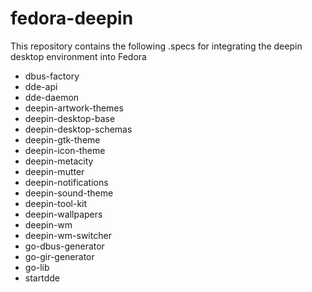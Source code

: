 # fedora-deepin

This repository contains the following .specs for integrating the deepin desktop environment into Fedora
* dbus-factory
* dde-api
* dde-daemon
* deepin-artwork-themes
* deepin-desktop-base
* deepin-desktop-schemas
* deepin-gtk-theme
* deepin-icon-theme
* deepin-metacity
* deepin-mutter
* deepin-notifications
* deepin-sound-theme
* deepin-tool-kit
* deepin-wallpapers
* deepin-wm
* deepin-wm-switcher
* go-dbus-generator
* go-gir-generator
* go-lib
* startdde